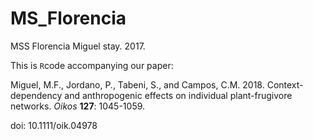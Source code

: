 # MS_Florencia
MSS Florencia Miguel stay. 2017.

This is `R`code accompanying our paper:

Miguel, M.F., Jordano, P., Tabeni, S., and Campos, C.M. 2018. Context-dependency and anthropogenic effects on individual plant-frugivore networks. *Oikos* **127**: 1045-1059.

doi: 10.1111/oik.04978

